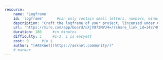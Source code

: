 ```yaml
---
resource:
    name: 'Logframe'
    id: 'logframe'      #can only contain small letters, numbers, minus and underscore. needs to be the same as the file name
    description: "Craft the logframe of your project, lincensed under CC-BY-SA 4.0 International" 
    url: 'https://miro.com/app/board/uXjVO73MVJ4=/?share_link_id=142748661679'
    duration: 180     #in minutes
    difficulty: 3     #1-3, 1 is easyest
    cost: 0      #in $
    author: "[#ASKnet](https://asknet.community/)"
    # marker
---
```


